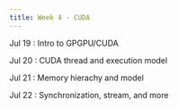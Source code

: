 ```yaml
---
title: Week 4 - CUDA
---
```


Jul 19
: Intro to GPGPU/CUDA

Jul 20
: CUDA thread and execution model

Jul 21
: Memory hierachy and model

Jul 22
: Synchronization, stream, and more

